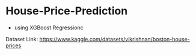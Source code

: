 # House-Price-Prediction

- using XGBoost Regressionc

Dataset Link: https://www.kaggle.com/datasets/vikrishnan/boston-house-prices
